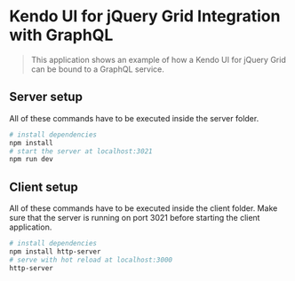 # Kendo UI for jQuery Grid Integration with GraphQL

> This application shows an example of how a Kendo UI for jQuery Grid can be bound to a GraphQL service.

## Server setup

All of these commands have to be executed inside the server folder.

```bash
# install dependencies
npm install
# start the server at localhost:3021
npm run dev
```

## Client setup

All of these commands have to be executed inside the client folder. Make sure that the server is running on port 3021 before starting the client application.

```bash
# install dependencies
npm install http-server
# serve with hot reload at localhost:3000
http-server
```